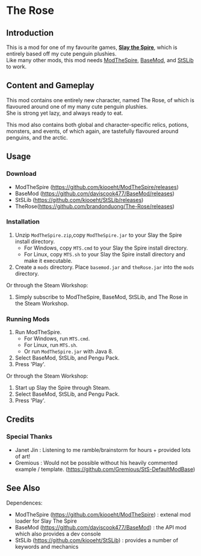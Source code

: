 # The Rose

## Introduction ##
This is a mod for one of my favourite games, 
[**Slay the Spire**](https://store.steampowered.com/app/646570/Slay_the_Spire/), which is entirely based off my 
cute penguin plushies.<br>
Like many other mods, this mod needs [ModTheSpire](https://github.com/kiooeht/ModTheSpire/releases), 
[BaseMod](https://github.com/daviscook477/BaseMod/releases),
and [StSLib](https://github.com/kiooeht/StSLib) to work.

## Content and Gameplay ##
This mod contains one entirely new character, named The Rose, of which is flavoured around one of my many cute penguin plushies. <br>
She is strong yet lazy, and always ready to eat.

This mod also contains both global and character-specific relics, potions, monsters, and events, of which again, are
tastefully flavoured around penguins, and the arctic.

## Usage ##
### Download ###
* ModTheSpire (https://github.com/kiooeht/ModTheSpire/releases)
* BaseMod (https://github.com/daviscook477/BaseMod/releases)
* StSLib (https://github.com/kiooeht/StSLib/releases)
* TheRose(https://github.com/brandonduong/The-Rose/releases)
### Installation ###
1. Unzip `ModTheSpire.zip`,copy `ModTheSpire.jar` to your Slay the Spire install directory.
    * For Windows, copy `MTS.cmd` to your Slay the Spire install directory.
    * For Linux, copy `MTS.sh` to your Slay the Spire install directory and make it executable.
2. Create a `mods` directory. Place `basemod.jar` and `theRose.jar` into the `mods` directory.

Or through the Steam Workshop:

1. Simply subscribe to ModTheSpire, BaseMod, StSLib, and The Rose in the Steam Workshop.

### Running Mods ###
1. Run ModTheSpire.
    * For Windows, run `MTS.cmd`.
    * For Linux, run `MTS.sh`.
    * Or run `ModTheSpire.jar` with Java 8.
2. Select BaseMod, StSLib, and Pengu Pack.
3. Press 'Play'.

Or through the Steam Workshop:

1. Start up Slay the Spire through Steam.
2. Select BaseMod, StSLib, and Pengu Pack.
3. Press 'Play'.

## Credits ##
### Special Thanks ###
  * Janet Jin : Listening to me ramble/brainstorm for hours + provided lots of art!
  * Gremious : Would not be possible without his heavily commented example / template. (https://github.com/Gremious/StS-DefaultModBase)

## See Also ##
Dependences:
   * ModTheSpire (https://github.com/kiooeht/ModTheSpire) : extenal mod loader for Slay The Spire
   * BaseMod (https://github.com/daviscook477/BaseMod) : the API mod which also provides a dev console
   * StSLib (https://github.com/kiooeht/StSLib) : provides a number of keywords and mechanics